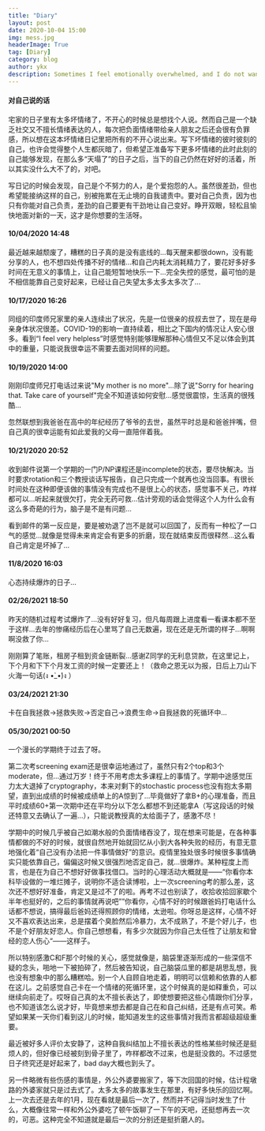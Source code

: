 ```yaml
---
title: "Diary"
layout: post
date: 2020-10-04 15:00
img: mess.jpg
headerImage: True
tag: [Diary]
category: blog
author: ykx
description: Sometimes I feel emotionally overwhelmed, and I do not want to share the bad experience with others. So I write those feelings here, to make myself feel better.
---
```


#### 对自己说的话

宅家的日子里有太多坏情绪了，不开心的时候总是想找个人说。然而自己是一个缺乏社交又不擅长情绪表达的人，每次把负面情绪带给亲人朋友之后还会很有负罪感，所以想在这本坏情绪日记里把所有的不开心说出来。写下坏情绪的彼时彼刻的自己，也许会觉得整个人生都灰暗了，但希望正准备写下更多坏情绪的此时此刻的自己能够发现，在那么多“天塌了”的日子之后，当下的自己仍然在好好的活着，所以其实没什么大不了的，对吧。

写日记的时候会发现，自己是个不努力的人，是个爱抱怨的人。虽然很差劲，但也希望能接纳这样的自己，别被拖累在无止境的自我谴责中。要对自己负责，因为也只有你能对自己负责，差劲的自己要更有干劲地让自己变好。睁开双眼，轻松且愉快地面对新的一天，这才是你想要的生活呀。

#### 10/04/2020 14:48

最近越来越颓废了，糟糕的日子真的是没有底线的...每天醒来都很down，没有能分享的人，也不想四处传播不好的情绪...和自己内耗太消耗精力了，要花好多好多时间在无意义的事情上，让自己能短暂地快乐一下...完全失控的感觉，最可怕的是不相信能靠自己变好起来，已经让自己失望太多太多太多次了...

#### 10/17/2020 16:26

同组的印度师兄家里的亲人连续出了状况，先是一位很亲的叔叔去世了，现在是母亲身体状况很差。COVID-19的影响一直持续着，相比之下国内的情况让人安心很多。看到“I feel very helpless”时感觉特别能够理解那种心情但又不足以体会到其中的重量，只能说我很幸运不需要去面对同样的问题。

#### 10/19/2020 14:00

刚刚印度师兄打电话过来说"My mother is no more"...除了说"Sorry for hearing that. Take care of yourself"完全不知道该如何安慰...感觉很震惊，生活真的很残酷...

忽然联想到我爸爸在高中的年纪经历了爷爷的去世，虽然平时总是和爸爸拌嘴，但自己真的很幸运能有如此爱我的父母一直陪伴着我。

#### 10/21/2020 20:52

收到邮件说第一个学期的一门P/NP课程还是incomplete的状态，要尽快解决。当时要求rotation和三个教授谈话写报告，自己只完成一个就再也没当回事。有很长时间处在这种即便该做的事情没有完成也不是很上心的状态，感觉事不关己，咋样都可以...听起来就很欠打，完全无药可救...估计旁观的话会觉得这个人为什么会有这么多奇葩的行为，脑子是不是有问题...

看到邮件的第一反应是，要是被劝退了岂不是就可以回国了，反而有一种松了一口气的感觉...就像是觉得未来肯定会有更多的折磨，现在就结束反而很释然...这么看自己肯定是坏掉了...

#### 11/8/2020 16:03

心态持续爆炸的日子...

#### 02/26/2021 18:50

昨天的随机过程考试爆炸了...没有好好复习，但凡每周跟上进度看一看课本都不至于这样...去年的惨痛经历后在心里骂了自己无数遍，现在还是无所谓的样子...啊啊啊没救了你...

刚刚算了笔账，租房子租到资金链断裂...感谢Z同学的无利息贷款，在这里记上，下个月和下下个月发工资的时候一定要还上！（救命之恩无以为报，日后上刀山下火海一句话(ง •̀\_•́)ง ）

#### 03/24/2021 21:30

卡在自我拯救->拯救失败->否定自己->浪费生命->自我拯救的死循环中...

#### 05/30/2021 00:50

一个漫长的学期终于过去了呀。

第二次考screening exam还是很幸运地通过了，虽然只有2个top和3个moderate，但...通过万岁！终于不用考虑太多课程上的事情了。学期中途感觉压力太大退掉了cryptography，本来对剩下的stochastic process也没有抱太多期望，直到出成绩的时候被成绩单上的A惊到了...毕竟做好了拿B+的心理准备，而且平时成绩60+第一次期中还在平均分以下怎么都想不到还能拿A（写这段话的时候还特意又去确认了一遍...），只能说教授真的太给面子了，感激不尽！

学期中的时候几乎被自己如潮水般的负面情绪吞没了，现在想来可能是，在各种事情都做的不好的时候，就很自然地开始就回忆从小到大各种失败的经历，有意无意地强化着“自己没有办法把一件事情做好”的意识。疫情里独处很多时候很多事情确实只能依靠自己，偏偏这时候又很强烈地否定自己，就...很爆炸。某种程度上而言，也是在为自己不想好好做事找借口。当时的心理活动大概就是——“你看你本科毕设做的一堆烂摊子，说明你不适合读博啦，上一次screening考的那么差，这次还不想好好准备，肯定又是过不了的啦。再考不过也别读了，收拾收拾回家歇个半年也挺好的，之后的事情就再说吧””你看你，心情不好的时候跟爸妈打电话什么话都不想说，搞得最后爸妈还得照顾你的情绪，太逊啦。你呀总是这样，心情不好又不喜欢表达出来，总是摆着个臭脸然后冷暴力，太不成熟了，不是个好儿子，也不是个好朋友好恋人。你自己想想看，有多少次就因为你自己太任性了让朋友和曾经的恋人伤心“——这样子。

所以特别感激C和F那个时候的关心，感觉就像是，脑袋里逐渐形成的一些深信不疑的念头，啪地一下被拍碎了，然后被告知说，自己脑袋瓜里的都是胡思乱想，我也没有想象中的那么糟糕哈。别一个人自顾自地走着，明明可以信赖和依靠的人都在这儿。之前感觉自己卡在一个情绪的死循环里，这个时候真的是如释重负，可以继续向前走了。哎呀自己真的太不擅长表达了，即使想要把这些心情跟你们分享，也不知道该怎么说才好，毕竟想来想去都是自己在和自己纠结，还是有点可笑。希望如果某一天你们看到这儿的时候，能知道发生的这些事情对我而言都超级超级重要。

最近被好多人评价太安静了，这种自我纠结加上不擅长表达的性格某些时候还是挺烦人的，但好像已经被刻到骨子里了，咋样都改不过来，也是挺没救的。不过感觉日子终究还是好起来了，bad day大概也到头了。

另一件略微有些伤感的事情是，外公外婆要搬家了，等下次回国的时候，估计程墩路的外婆家就只是过去式了。太多太多的故事发生在那里，有好多快乐的回忆啊。上一次去还是去年的1月，现在看就是最后一次了，然而并不记得当时发生了什么，大概像往常一样和外公外婆吃了顿午饭聊了一下午的天吧，还挺想再去一次的，可恶。这种完全不知道就是最后一次的分别还是挺折磨人的。